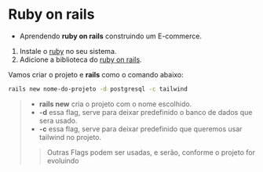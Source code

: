 # Ruby on rails

- Aprendendo **ruby on rails** construindo um E-commerce.

1. Instale o [ruby](https://www.ruby-lang.org/en/downloads/) no seu sistema.
2. Adicione a biblioteca do [ruby on rails](https://guides.rubyonrails.org/install_ruby_on_rails.html).

Vamos criar o projeto e **rails** como o comando abaixo:

```bash
rails new nome-do-projeto -d postgresql -c tailwind
```

> - **rails new** cria o projeto com o nome escolhido.
> - **-d** essa flag, serve para deixar predefinido o banco de dados que sera usado.
> - **-c** essa flag, serve para deixar predefinido que queremos usar tailwind no projeto.
>
>> Outras Flags podem ser usadas, e serão, conforme o projeto for evoluindo

```bash
```

```bash
```
